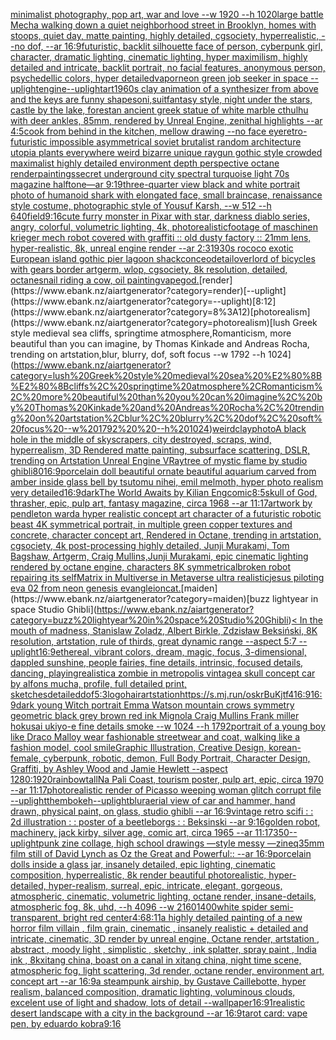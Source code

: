 [minimalist photography, pop art, war and love --w 1920 --h 1020](https://www.ebank.nz/aiartgenerator?category=minimalist%20photography%2C%20pop%20art%2C%20war%20and%20love%20--w%201920%20--h%201020)[large battle Mecha walking down a quiet neighborhood street in Brooklyn, homes with stoops, quiet day, matte painting, highly detailed, cgsociety, hyperrealistic, --no dof, --ar 16:9](https://www.ebank.nz/aiartgenerator?category=large%20battle%20Mecha%20walking%20down%20a%20quiet%20neighborhood%20street%20in%20Brooklyn%2C%20homes%20with%20stoops%2C%20quiet%20day%2C%20matte%20painting%2C%20highly%20detailed%2C%20cgsociety%2C%20hyperrealistic%2C%20--no%20dof%2C%20--ar%2016%3A9)[futuristic, backlit silhouette face of person, cyberpunk girl, character, dramatic lighting, cinematic lighting, hyper maximilism, highly detailed and intricate, backlit portrait, no facial features, anonymous person, psychedellic colors, hyper detailed](https://www.ebank.nz/aiartgenerator?category=futuristic%2C%20backlit%20silhouette%20face%20of%20person%2C%20cyberpunk%20girl%2C%20character%2C%20dramatic%20lighting%2C%20cinematic%20lighting%2C%20hyper%20maximilism%2C%20highly%20detailed%20and%20intricate%2C%20backlit%20portrait%2C%20no%20facial%20features%2C%20anonymous%20person%2C%20psychedellic%20colors%2C%20hyper%20detailed)[vapor](https://www.ebank.nz/aiartgenerator?category=vapor)[neon green job seeker in space --uplight](https://www.ebank.nz/aiartgenerator?category=neon%20green%20job%20seeker%20in%20space%20--uplight)[engine](https://www.ebank.nz/aiartgenerator?category=engine)[--uplight](https://www.ebank.nz/aiartgenerator?category=--uplight)[art](https://www.ebank.nz/aiartgenerator?category=art)[1960s clay animation of a synthesizer from above and the keys are funny shapes](https://www.ebank.nz/aiartgenerator?category=1960s%20clay%20animation%20of%20a%20synthesizer%20from%20above%20and%20the%20keys%20are%20funny%20shapes)[oni,suit](https://www.ebank.nz/aiartgenerator?category=oni%2Csuit)[fantasy style, night under the stars, castle by the lake, forest](https://www.ebank.nz/aiartgenerator?category=fantasy%20style%2C%20night%20under%20the%20stars%2C%20castle%20by%20the%20lake%2C%20forest)[an ancient greek statue of white marble cthulhu with deer ankles, 85mm, rendered by Unreal Engine, zenithal highlights --ar 4:5](https://www.ebank.nz/aiartgenerator?category=an%20ancient%20greek%20statue%20of%20white%20marble%20cthulhu%20with%20deer%20ankles%2C%2085mm%2C%20rendered%20by%20Unreal%20Engine%2C%20zenithal%20highlights%20--ar%204%3A5)[cook from behind in the kitchen, mellow drawing --no face eye](https://www.ebank.nz/aiartgenerator?category=cook%20from%20behind%20in%20the%20kitchen%2C%20mellow%20drawing%20--no%20face%20eye)[retro-futuristic impossible asymmetrical soviet brutalist random architecture utopia plants everywhere weird bizarre unique raygun gothic style crowded maximalist highly detailed environment depth perspective octane render](https://www.ebank.nz/aiartgenerator?category=retro-futuristic%20impossible%20asymmetrical%20soviet%20brutalist%20random%20architecture%20utopia%20plants%20everywhere%20weird%20bizarre%20unique%20raygun%20gothic%20style%20crowded%20maximalist%20highly%20detailed%20environment%20depth%20perspective%20octane%20render)[paintings](https://www.ebank.nz/aiartgenerator?category=paintings)[secret underground city spectral turquoise light 70s magazine halftone—ar 9:19](https://www.ebank.nz/aiartgenerator?category=secret%20underground%20city%20spectral%20turquoise%20light%2070s%20magazine%20halftone%E2%80%94ar%209%3A19)[three-quarter view black and white portrait photo of humanoid shark with elongated face, small braincase, renaissance style costume, photographic style of Yousuf Karsh, --w 512 --h 640](https://www.ebank.nz/aiartgenerator?category=three-quarter%20view%20black%20and%20white%20portrait%20photo%20of%20humanoid%20shark%20with%20elongated%20face%2C%20small%20braincase%2C%20renaissance%20style%20costume%2C%20photographic%20style%20of%20Yousuf%20Karsh%2C%20--w%20512%20--h%20640)[field](https://www.ebank.nz/aiartgenerator?category=field)[9:16](https://www.ebank.nz/aiartgenerator?category=9%3A16)[cute furry monster in Pixar with star, darkness diablo series, angry, colorful, volumetric lighting, 4k, photorealistic](https://www.ebank.nz/aiartgenerator?category=cute%20furry%20monster%20in%20Pixar%20with%20star%2C%20darkness%20diablo%20series%2C%20angry%2C%20colorful%2C%20volumetric%20lighting%2C%204k%2C%20photorealistic)[footage of maschinen krieger mech robot covered with graffiti :: old dusty factory :: 21mm lens, hyper-realistic, 8k, unreal engine render --ar 2:3](https://www.ebank.nz/aiartgenerator?category=footage%20of%20maschinen%20krieger%20mech%20robot%20covered%20with%20graffiti%20%3A%3A%20old%20dusty%20factory%20%3A%3A%2021mm%20lens%2C%20hyper-realistic%2C%208k%2C%20unreal%20engine%20render%20--ar%202%3A3)[1930s rococo exotic European island gothic pier lagoon shack](https://www.ebank.nz/aiartgenerator?category=1930s%20rococo%20exotic%20European%20island%20gothic%20pier%20lagoon%20shack)[conceo](https://www.ebank.nz/aiartgenerator?category=conceo)[detail](https://www.ebank.nz/aiartgenerator?category=detail)[overlord of bicycles with gears border artgerm, wlop, cgsociety, 8k resolution, detailed, octane](https://www.ebank.nz/aiartgenerator?category=overlord%20of%20bicycles%20with%20gears%20border%20artgerm%2C%20wlop%2C%20cgsociety%2C%208k%20resolution%2C%20detailed%2C%20octane)[snail riding a cow, oil painting](https://www.ebank.nz/aiartgenerator?category=snail%20riding%20a%20cow%2C%20oil%20painting)[vapegod.](https://www.ebank.nz/aiartgenerator?category=vapegod.)[render](https://www.ebank.nz/aiartgenerator?category=render)[--uplight](https://www.ebank.nz/aiartgenerator?category=--uplight)[8:12](https://www.ebank.nz/aiartgenerator?category=8%3A12)[photorealism](https://www.ebank.nz/aiartgenerator?category=photorealism)[lush Greek style medieval sea ​​cliffs, springtime atmosphere,Romanticism, more beautiful than you can imagine, by Thomas Kinkade and Andreas Rocha, trending on artstation,blur, blurry, dof, soft focus --w 1792  --h 1024](https://www.ebank.nz/aiartgenerator?category=lush%20Greek%20style%20medieval%20sea%20%E2%80%8B%E2%80%8Bcliffs%2C%20springtime%20atmosphere%2CRomanticism%2C%20more%20beautiful%20than%20you%20can%20imagine%2C%20by%20Thomas%20Kinkade%20and%20Andreas%20Rocha%2C%20trending%20on%20artstation%2Cblur%2C%20blurry%2C%20dof%2C%20soft%20focus%20--w%201792%20%20--h%201024)[weird](https://www.ebank.nz/aiartgenerator?category=weird)[clay](https://www.ebank.nz/aiartgenerator?category=clay)[photo](https://www.ebank.nz/aiartgenerator?category=photo)[A black hole in the middle of skyscrapers, city destroyed, scraps, wind, hyperrealism, 3D Rendered matte painting, subsurface scattering, DSLR, trending on Artstation Unreal Engine VRay](https://www.ebank.nz/aiartgenerator?category=A%20black%20hole%20in%20the%20middle%20of%20skyscrapers%2C%20city%20destroyed%2C%20scraps%2C%20wind%2C%20hyperrealism%2C%203D%20Rendered%20matte%20painting%2C%20subsurface%20scattering%2C%20DSLR%2C%20trending%20on%20Artstation%20Unreal%20Engine%20VRay)[tree of mystic flame by studio ghibli](https://www.ebank.nz/aiartgenerator?category=tree%20of%20mystic%20flame%20by%20studio%20ghibli)[80](https://www.ebank.nz/aiartgenerator?category=80)[16:9](https://www.ebank.nz/aiartgenerator?category=16%3A9)[porcelain doll beautiful ornate beautiful aquarium carved from amber inside glass bell by tsutomu nihei, emil melmoth,  hyper photo realism very detailed](https://www.ebank.nz/aiartgenerator?category=porcelain%20doll%20beautiful%20ornate%20beautiful%20aquarium%20carved%20from%20amber%20inside%20glass%20bell%20by%20tsutomu%20nihei%2C%20emil%20melmoth%2C%20%20hyper%20photo%20realism%20very%20detailed)[16:9](https://www.ebank.nz/aiartgenerator?category=16%3A9)[dark](https://www.ebank.nz/aiartgenerator?category=dark)[The World Awaits by Kilian Eng](https://www.ebank.nz/aiartgenerator?category=The%20World%20Awaits%20by%20Kilian%20Eng)[comic](https://www.ebank.nz/aiartgenerator?category=comic)[8:5](https://www.ebank.nz/aiartgenerator?category=8%3A5)[skull of God, thrasher, epic, pulp art, fantasy magazine, circa 1968 --ar 11:17](https://www.ebank.nz/aiartgenerator?category=skull%20of%20God%2C%20thrasher%2C%20epic%2C%20pulp%20art%2C%20fantasy%20magazine%2C%20circa%201968%20--ar%2011%3A17)[artwork by pendleton ward](https://www.ebank.nz/aiartgenerator?category=artwork%20by%20pendleton%20ward)[a hyper realistic concept art character of a futuristic robotic beast 4K symmetrical portrait, in multiple green copper textures and concrete, character concept art, Rendered in Octane, trending in artstation, cgsociety, 4k post-processing highly detailed, Junji Murakami, Tom Bagshaw, Artgerm, Craig Mullins,Junji Murakami, epic cinematic lighting rendered by octane engine, characters 8K symmetrical](https://www.ebank.nz/aiartgenerator?category=a%20hyper%20realistic%20concept%20art%20character%20of%20a%20futuristic%20robotic%20beast%204K%20symmetrical%20portrait%2C%20in%20multiple%20green%20copper%20textures%20and%20concrete%2C%20character%20concept%20art%2C%20Rendered%20in%20Octane%2C%20trending%20in%20artstation%2C%20cgsociety%2C%204k%20post-processing%20highly%20detailed%2C%20Junji%20Murakami%2C%20Tom%20Bagshaw%2C%20Artgerm%2C%20Craig%20Mullins%2CJunji%20Murakami%2C%20epic%20cinematic%20lighting%20rendered%20by%20octane%20engine%2C%20characters%208K%20symmetrical)[broken robot repairing its self](https://www.ebank.nz/aiartgenerator?category=broken%20robot%20repairing%20its%20self)[Matrix in Multiverse in Metaverse ultra realistic](https://www.ebank.nz/aiartgenerator?category=Matrix%20in%20Multiverse%20in%20Metaverse%20ultra%20realistic)[jesus piloting eva 02 from neon genesis evangleion](https://www.ebank.nz/aiartgenerator?category=jesus%20piloting%20eva%2002%20from%20neon%20genesis%20evangleion)[cat.](https://www.ebank.nz/aiartgenerator?category=cat.)[maiden](https://www.ebank.nz/aiartgenerator?category=maiden)[buzz lightyear in space Studio Ghibli](https://www.ebank.nz/aiartgenerator?category=buzz%20lightyear%20in%20space%20Studio%20Ghibli)[< In the mouth of madness, Stanislaw Zoladz, Albert Birkle, Zdzisław Beksiński, 8K resolution, artstation, rule of thirds, great dynamic range --aspect 5:7 --uplight](https://www.ebank.nz/aiartgenerator?category=%3C%20In%20the%20mouth%20of%20madness%2C%20Stanislaw%20Zoladz%2C%20Albert%20Birkle%2C%20Zdzis%C5%82aw%20Beksi%C5%84ski%2C%208K%20resolution%2C%20artstation%2C%20rule%20of%20thirds%2C%20great%20dynamic%20range%20--aspect%205%3A7%20--uplight)[16:9](https://www.ebank.nz/aiartgenerator?category=16%3A9)[ethereal, vibrant colors, dream, magic, focus, 3-dimensional, dappled sunshine, people fairies, fine details, intrinsic, focused details, dancing, playing](https://www.ebank.nz/aiartgenerator?category=ethereal%2C%20vibrant%20colors%2C%20dream%2C%20magic%2C%20focus%2C%203-dimensional%2C%20dappled%20sunshine%2C%20people%20fairies%2C%20fine%20details%2C%20intrinsic%2C%20focused%20details%2C%20dancing%2C%20playing)[realistic](https://www.ebank.nz/aiartgenerator?category=realistic)[a zombie in metropolis vintage](https://www.ebank.nz/aiartgenerator?category=a%20zombie%20in%20metropolis%20vintage)[a skull concept car by alfons mucha, profile, full detailed print, sketches](https://www.ebank.nz/aiartgenerator?category=a%20skull%20concept%20car%20by%20alfons%20mucha%2C%20profile%2C%20full%20detailed%20print%2C%20sketches)[detailed](https://www.ebank.nz/aiartgenerator?category=detailed)[dof](https://www.ebank.nz/aiartgenerator?category=dof)[5:3](https://www.ebank.nz/aiartgenerator?category=5%3A3)[logo](https://www.ebank.nz/aiartgenerator?category=logo)[hair](https://www.ebank.nz/aiartgenerator?category=hair)[artstation](https://www.ebank.nz/aiartgenerator?category=artstation)[<https://s.mj.run/oskrBuKjtf4>](https://www.ebank.nz/aiartgenerator?category=%3Chttps%3A//s.mj.run/oskrBuKjtf4%3E)[16:9](https://www.ebank.nz/aiartgenerator?category=16%3A9)[16:9](https://www.ebank.nz/aiartgenerator?category=16%3A9)[dark young Witch portrait Emma Watson mountain crows symmetry geometric black grey brown red ink Mignola Craig Mullins Frank miller hokusai ukiyo-e fine details smoke --w 1024 --h 1792](https://www.ebank.nz/aiartgenerator?category=dark%20young%20Witch%20portrait%20Emma%20Watson%20mountain%20crows%20symmetry%20geometric%20black%20grey%20brown%20red%20ink%20Mignola%20Craig%20Mullins%20Frank%20miller%20hokusai%20ukiyo-e%20fine%20details%20smoke%20--w%201024%20--h%201792)[portrait of a young boy like Draco Malloy wear fashionable streetwear and coat, walking like a fashion model, cool smile](https://www.ebank.nz/aiartgenerator?category=portrait%20of%20a%20young%20boy%20like%20Draco%20Malloy%20wear%20fashionable%20streetwear%20and%20coat%2C%20walking%20like%20a%20fashion%20model%2C%20cool%20smile)[Graphic Illustration, Creative Design, korean-female, cyberpunk, robotic, demon, Full Body Portrait, Character Design, Graffiti, by Ashley Wood and Jamie Hewlett --aspect 1280:1920](https://www.ebank.nz/aiartgenerator?category=Graphic%20Illustration%2C%20Creative%20Design%2C%20korean-female%2C%20cyberpunk%2C%20robotic%2C%20demon%2C%20Full%20Body%20Portrait%2C%20Character%20Design%2C%20Graffiti%2C%20by%20Ashley%20Wood%20and%20Jamie%20Hewlett%20--aspect%201280%3A1920)[rainbow](https://www.ebank.nz/aiartgenerator?category=rainbow)[tall](https://www.ebank.nz/aiartgenerator?category=tall)[Na Pali Coast, tourism poster, pulp art, epic, circa 1970 --ar 11:17](https://www.ebank.nz/aiartgenerator?category=Na%20Pali%20Coast%2C%20tourism%20poster%2C%20pulp%20art%2C%20epic%2C%20circa%201970%20--ar%2011%3A17)[photorealistic render of Picasso weeping woman glitch corrupt file --uplight](https://www.ebank.nz/aiartgenerator?category=photorealistic%20render%20of%20Picasso%20weeping%20woman%20glitch%20corrupt%20file%20--uplight)[them](https://www.ebank.nz/aiartgenerator?category=them)[bokeh](https://www.ebank.nz/aiartgenerator?category=bokeh)[--uplight](https://www.ebank.nz/aiartgenerator?category=--uplight)[blur](https://www.ebank.nz/aiartgenerator?category=blur)[aerial view of car and hammer, hand drawn, physical paint, on glass, studio ghibli --ar 16:9](https://www.ebank.nz/aiartgenerator?category=aerial%20view%20of%20car%20and%20hammer%2C%20hand%20drawn%2C%20physical%20paint%2C%20on%20glass%2C%20studio%20ghibli%20--ar%2016%3A9)[vintage retro scifi : : 2d illustration : : poster of a beetleborgs : : Beksinski --ar 9:16](https://www.ebank.nz/aiartgenerator?category=vintage%20retro%20scifi%20%3A%20%3A%202d%20illustration%20%3A%20%3A%20poster%20of%20a%20beetleborgs%20%3A%20%3A%20Beksinski%20--ar%209%3A16)[golden robot, machinery, jack kirby, silver age, comic art, circa 1965 --ar 11:17](https://www.ebank.nz/aiartgenerator?category=golden%20robot%2C%20machinery%2C%20jack%20kirby%2C%20silver%20age%2C%20comic%20art%2C%20circa%201965%20--ar%2011%3A17)[350](https://www.ebank.nz/aiartgenerator?category=350)[--uplight](https://www.ebank.nz/aiartgenerator?category=--uplight)[punk zine collage, high school drawings —style messy —zineq](https://www.ebank.nz/aiartgenerator?category=punk%20zine%20collage%2C%20high%20school%20drawings%20%E2%80%94style%20messy%20%E2%80%94zineq)[35mm film still of David Lynch as Oz the Great and Powerful:: --ar 16:9](https://www.ebank.nz/aiartgenerator?category=35mm%20film%20still%20of%20David%20Lynch%20as%20Oz%20the%20Great%20and%20Powerful%3A%3A%20--ar%2016%3A9)[porcelain dolls inside a glass jar, insanely detailed, epic lighting, cinematic composition, hyperrealistic, 8k render   beautiful  photorealistic, hyper-detailed, hyper-realism, surreal, epic, intricate, elegant, gorgeous, atmospheric, cinematic, volumetric lighting, octane render, insane-details, atmospheric fog, 8k, uhd, --h 4096 --w 2160](https://www.ebank.nz/aiartgenerator?category=porcelain%20dolls%20inside%20a%20glass%20jar%2C%20insanely%20detailed%2C%20epic%20lighting%2C%20cinematic%20composition%2C%20hyperrealistic%2C%208k%20render%20%20%20beautiful%20%20photorealistic%2C%20hyper-detailed%2C%20hyper-realism%2C%20surreal%2C%20epic%2C%20intricate%2C%20elegant%2C%20gorgeous%2C%20atmospheric%2C%20cinematic%2C%20volumetric%20lighting%2C%20octane%20render%2C%20insane-details%2C%20atmospheric%20fog%2C%208k%2C%20uhd%2C%20--h%204096%20--w%202160)[1400](https://www.ebank.nz/aiartgenerator?category=1400)[white spider semi-transparent, bright red center](https://www.ebank.nz/aiartgenerator?category=white%20spider%20semi-transparent%2C%20bright%20red%20center)[4:6](https://www.ebank.nz/aiartgenerator?category=4%3A6)[8:11](https://www.ebank.nz/aiartgenerator?category=8%3A11)[a highly detailed painting of a new horror film villain , film grain, cinematic , insanely realistic + detailed and intricate, cinematic, 3D render by unreal engine, Octane render, artstation , abstract , moody light , simplistic , sketchy , ink splatter, spray paint , India ink , 8k](https://www.ebank.nz/aiartgenerator?category=a%20highly%20detailed%20painting%20of%20a%20new%20horror%20film%20villain%20%2C%20film%20grain%2C%20cinematic%20%2C%20insanely%20realistic%20%2B%20detailed%20and%20intricate%2C%20cinematic%2C%203D%20render%20by%20unreal%20engine%2C%20Octane%20render%2C%20artstation%20%2C%20abstract%20%2C%20moody%20light%20%2C%20simplistic%20%2C%20sketchy%20%2C%20ink%20splatter%2C%20spray%20paint%20%2C%20India%20ink%20%2C%208k)[xitang china, boast on a canal in xitang china, night time scene, atmospheric fog, light scattering, 3d render, octane render, environment art, concept art --ar 16:9](https://www.ebank.nz/aiartgenerator?category=xitang%20china%2C%20boast%20on%20a%20canal%20in%20xitang%20china%2C%20night%20time%20scene%2C%20atmospheric%20fog%2C%20light%20scattering%2C%203d%20render%2C%20octane%20render%2C%20environment%20art%2C%20concept%20art%20--ar%2016%3A9)[a steampunk airship, by Gustave Caillebotte, hyper realism, balanced composition, dramatic lighting, voluminous clouds, excelent use of light and shadow, lots of detail --wallpaper](https://www.ebank.nz/aiartgenerator?category=a%20steampunk%20airship%2C%20by%20Gustave%20Caillebotte%2C%20hyper%20realism%2C%20balanced%20composition%2C%20dramatic%20lighting%2C%20voluminous%20clouds%2C%20excelent%20use%20of%20light%20and%20shadow%2C%20lots%20of%20detail%20--wallpaper)[16:9](https://www.ebank.nz/aiartgenerator?category=16%3A9)[1](https://www.ebank.nz/aiartgenerator?category=1)[realistic desert landscape with a city in the background --ar 16:9](https://www.ebank.nz/aiartgenerator?category=realistic%20desert%20landscape%20with%20a%20city%20in%20the%20background%20--ar%2016%3A9)[tarot card: vape pen, by eduardo kobra](https://www.ebank.nz/aiartgenerator?category=tarot%20card%3A%20vape%20pen%2C%20by%20eduardo%20kobra)[9:16](https://www.ebank.nz/aiartgenerator?category=9%3A16)